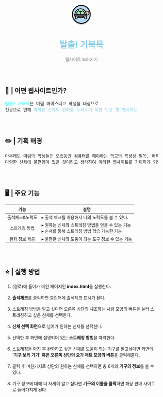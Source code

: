 <center>
<img src="img/logo1.png" height="70">
<span style="color:skyblue">
<h1><b>탈출! 거북목</b></h1>
</span>

<a url="https://fascinating-daffodil-fee3b7.netlify.app/">
<span style="color:gray">웹사이트 보러가기</span>
</a>
</center>

<br><br>

## __🐢 | 어떤 웹사이트인가?__<br>
<pre>
<span style="color:aqua">탈출! 거북목</span>은 미림 마이스터고 학생을 대상으로
전공으로 인해 <span style="color:skyblue">악화된 신체의 완화를 도와주기 위한 반응 형 웹사이트</span>
</pre>

<br><br>

## __✏️ | 기획 배경__<br>
<pre>
아무래도 미림의 학생들은 오랫동안 컴퓨터를 해야하는 학교의 특성상 팔목, 허리 등
다양한 신체에 불편함이 있을 것이라고 생각하여 이러한 웹사이트를 기획하게 되었습니다.
</pre>

<br><br>

## __🖥️ | 주요 기능__<br>
|기능|설명|
|:--:|--|
|출석체크&노력도|▸ 출석 체크를 이용해서 나의 노력도를 볼 수 있다.| 
|스트레칭 방법|▸ 원하는 신체의 스트레칭 방법을 얻을 수 있는 기능<br>▸ 순서를 통해 스트레칭 방법 학습 가능한 기능|
|완화 정보 제공|▸ 불편한 신체의 도움이 되는 도구 정보 수 있는 기능|

<br><br>

## __⭐ | 실행 방법__<br>
1. (경로)에 들어가 메인 페이지인 <b>index.html</b>을 실행한다.<br><br>
2. <b>출석체크</b>를 클릭하면 캘린더에 출석체크 표시가 된다.<br><br>
3. 스트레칭 방법을 알고 싶다면 오른쪽 상단의 체조하는 사람 모양의 버튼을 눌러 스트레칭하고 싶은 신체를 선택한다.<br><br>
4. <b>신체 선택 화면</b>으로 넘어가 원하는 신체를 선택한다.<br> <br>
5. 선택한 후 화면에 설명되어 있는 <b>스트레칭 방법</b>을 따라한다.<br><br>
6. 스트레칭을 마친 후 완화하고 싶은 신체를 도움이 되는 기구를 알고싶다면 화면의 <b>'기구 보러 가기' 혹은 오른쪽 상단의 요가 매트 모양의 버튼</b>을 클릭해준다.<br><br>
7. 클릭 후 마찬가지로 상단의 원하는 신체를 선택하면 총 6개의 <b>기구의 정보</b>를 볼 수 있다.<br><br>
8. 기구 정보에 대해 더 자세히 알고 싶다면 <b>기구의 이름을 클릭</b>하면 해당 판매 사이트로 들어가지게 된다.